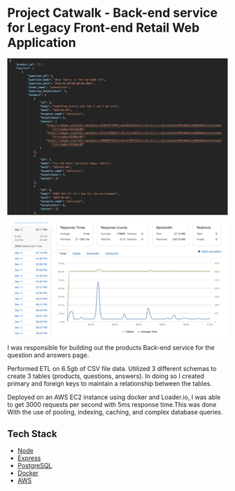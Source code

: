 # Project Catwalk - Back-end service for Legacy Front-end Retail Web Application

![Postman-Results](./readme-items/postman.png)

![loader.io](./readme-items/loaderio.png)

I was responsible for building out the products Back-end service for the question and answers page.

Performed ETL on 6.5gb of CSV file data. Utilized 3 different schemas to create 3 tables (products, questions, answers). In doing so I created primary and foreign keys to maintain a relationship between the tables. 

Deployed on an AWS EC2 instance using docker and Loader.io, I was able to get 3000 requests per second with 5ms response time.This was done With the use of pooling, indexing, caching, and complex database queries.

## Tech Stack

- [Node](https://nodejs.org/en/)
- [Express](https://expressjs.com/)
- [PostgreSQL](https://www.postgresql.org/)
- [Docker](https://www.docker.com/)
- [AWS](https://aws.amazon.com/)
